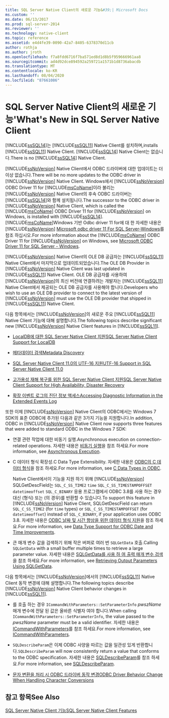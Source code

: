 ```yaml
---
title: SQL Server Native Client의 새로운 기능&#39;| Microsoft Docs
ms.custom: ''
ms.date: 06/13/2017
ms.prod: sql-server-2014
ms.reviewer: ''
ms.technology: native-client
ms.topic: reference
ms.assetid: e4d4fe39-0090-42a7-8405-6378370d11cb
author: rothja
ms.author: jroth
ms.openlocfilehash: f7a8fdd6716f7ba571ed8d1d8b5f959666961aa8
ms.sourcegitcommit: ad4d92dce894592a259721a1571b1d8736abacdb
ms.translationtype: MT
ms.contentlocale: ko-KR
ms.lasthandoff: 08/04/2020
ms.locfileid: "87661086"
---
```

# <a name="what39s-new-in-sql-server-native-client"></a><span data-ttu-id="9d30b-102">SQL Server Native Client의 새로운 기능&#39;</span><span class="sxs-lookup"><span data-stu-id="9d30b-102">What&#39;s New in SQL Server Native Client</span></span>
  [!INCLUDE[ssSQL14](../../includes/sssql14-md.md)]<span data-ttu-id="9d30b-103">는 [!INCLUDE[ssSQL11](../../includes/sssql11-md.md)] Native Client를 설치하며,</span><span class="sxs-lookup"><span data-stu-id="9d30b-103">installs [!INCLUDE[ssSQL11](../../includes/sssql11-md.md)] Native Client.</span></span> <span data-ttu-id="9d30b-104">[!INCLUDE[ssSQL14](../../includes/sssql14-md.md)] Native Client는 없습니다.</span><span class="sxs-lookup"><span data-stu-id="9d30b-104">There is no [!INCLUDE[ssSQL14](../../includes/sssql14-md.md)] Native Client.</span></span>  
  
 <span data-ttu-id="9d30b-105">[!INCLUDE[ssNoVersion](../../includes/ssnoversion-md.md)] Native Client에서 ODBC 드라이버에 대한 업데이트는 더 이상 없습니다.</span><span class="sxs-lookup"><span data-stu-id="9d30b-105">There will be no more updates to the ODBC driver in [!INCLUDE[ssNoVersion](../../includes/ssnoversion-md.md)] Native Client.</span></span> <span data-ttu-id="9d30b-106">Windows에서 [!INCLUDE[ssNoVersion](../../includes/ssnoversion-md.md)] ODBC Driver 11 for [!INCLUDE[msCoName](../../includes/msconame-md.md)]이라 불리는 [!INCLUDE[ssNoVersion](../../includes/ssnoversion-md.md)] Native Client의 후속 ODBC 드라이버는 [!INCLUDE[ssSQL14](../../includes/sssql14-md.md)]와 함께 설치됩니다.</span><span class="sxs-lookup"><span data-stu-id="9d30b-106">The successor to the ODBC driver in [!INCLUDE[ssNoVersion](../../includes/ssnoversion-md.md)] Native Client, which is called the [!INCLUDE[msCoName](../../includes/msconame-md.md)] ODBC Driver 11 for [!INCLUDE[ssNoVersion](../../includes/ssnoversion-md.md)] on Windows, is installed with [!INCLUDE[ssSQL14](../../includes/sssql14-md.md)].</span></span> <span data-ttu-id="9d30b-107">[!INCLUDE[msCoName](../../includes/msconame-md.md)]Windows 기반 Odbc driver 11 for에 대 한 자세한 내용은 [!INCLUDE[ssNoVersion](../../includes/ssnoversion-md.md)] [Microsoft odbc driver 11 For SQL Server-Windows](https://www.microsoft.com/download/details.aspx?id=36434)를 참조 하십시오.</span><span class="sxs-lookup"><span data-stu-id="9d30b-107">For more information about the [!INCLUDE[msCoName](../../includes/msconame-md.md)] ODBC Driver 11 for [!INCLUDE[ssNoVersion](../../includes/ssnoversion-md.md)] on Windows, see [Microsoft ODBC Driver 11 for SQL Server - Windows](https://www.microsoft.com/download/details.aspx?id=36434).</span></span>  
  
 <span data-ttu-id="9d30b-108">[!INCLUDE[ssNoVersion](../../includes/ssnoversion-md.md)] Native Client의 OLE DB 공급자는 [!INCLUDE[ssSQL11](../../includes/sssql11-md.md)] Native Client에서 마지막으로 업데이트되었습니다.</span><span class="sxs-lookup"><span data-stu-id="9d30b-108">The OLE DB Provider in [!INCLUDE[ssNoVersion](../../includes/ssnoversion-md.md)] Native Client was last updated in [!INCLUDE[ssSQL11](../../includes/sssql11-md.md)] Native Client.</span></span> <span data-ttu-id="9d30b-109">OLE DB 공급자를 사용하여 [!INCLUDE[ssNoVersion](../../includes/ssnoversion-md.md)]의 최신 버전에 연결하려는 개발자는 [!INCLUDE[ssSQL11](../../includes/sssql11-md.md)] Native Client에서 제공되는 OLE DB 공급자를 사용해야 합니다.</span><span class="sxs-lookup"><span data-stu-id="9d30b-109">Developers who wish to use an OLE DB provider to connect to the latest version of [!INCLUDE[ssNoVersion](../../includes/ssnoversion-md.md)] must use the OLE DB provider that shipped in [!INCLUDE[ssSQL11](../../includes/sssql11-md.md)] Native Client.</span></span>  
  
 <span data-ttu-id="9d30b-110">다음 항목에서는 [!INCLUDE[ssNoVersion](../../includes/ssnoversion-md.md)]의 새로운 주요 [!INCLUDE[ssSQL11](../../includes/sssql11-md.md)] Native Client 기능에 대해 설명합니다.</span><span class="sxs-lookup"><span data-stu-id="9d30b-110">The following topics describe significant new [!INCLUDE[ssNoVersion](../../includes/ssnoversion-md.md)] Native Client features in [!INCLUDE[ssSQL11](../../includes/sssql11-md.md)].</span></span>  
  
-   [<span data-ttu-id="9d30b-111">LocalDB에 대한 SQL Server Native Client 지원</span><span class="sxs-lookup"><span data-stu-id="9d30b-111">SQL Server Native Client Support for LocalDB</span></span>](features/sql-server-native-client-support-for-localdb.md)  
  
-   [<span data-ttu-id="9d30b-112">메타데이터 검색</span><span class="sxs-lookup"><span data-stu-id="9d30b-112">Metadata Discovery</span></span>](features/metadata-discovery.md)  
  
-   [<span data-ttu-id="9d30b-113">SQL Server Native Client 11.0의 UTF-16 지원</span><span class="sxs-lookup"><span data-stu-id="9d30b-113">UTF-16 Support in SQL Server Native Client 11.0</span></span>](features/utf-16-support-in-sql-server-native-client-11-0.md)  
  
-   [<span data-ttu-id="9d30b-114">고가용성 재해 복구를 위한 SQL Server Native Client 지원</span><span class="sxs-lookup"><span data-stu-id="9d30b-114">SQL Server Native Client Support for High Availability, Disaster Recovery</span></span>](features/sql-server-native-client-support-for-high-availability-disaster-recovery.md)  
  
-   [<span data-ttu-id="9d30b-115">확장 이벤트 로그의 진단 정보 액세스</span><span class="sxs-lookup"><span data-stu-id="9d30b-115">Accessing Diagnostic Information in the Extended Events Log</span></span>](features/accessing-diagnostic-information-in-the-extended-events-log.md)  
  
 <span data-ttu-id="9d30b-116">또한 이제 [!INCLUDE[ssNoVersion](../../includes/ssnoversion-md.md)] Native Client의 ODBC에서는 Windows 7 SDK의 표준 ODBC에 추가된 다음과 같은 3가지 기능을 지원합니다.</span><span class="sxs-lookup"><span data-stu-id="9d30b-116">In addition, ODBC in [!INCLUDE[ssNoVersion](../../includes/ssnoversion-md.md)] Native Client now supports three features that were added to standard ODBC in the Windows 7 SDK:</span></span>  
  
-   <span data-ttu-id="9d30b-117">연결 관련 작업에 대한 비동기 실행.</span><span class="sxs-lookup"><span data-stu-id="9d30b-117">Asynchronous execution on connection-related operations.</span></span> <span data-ttu-id="9d30b-118">자세한 내용은 [비동기 실행](https://go.microsoft.com/fwlink/?LinkID=191493)을 참조 하세요.</span><span class="sxs-lookup"><span data-stu-id="9d30b-118">For more information, see [Asynchronous Execution](https://go.microsoft.com/fwlink/?LinkID=191493).</span></span>  
  
-   <span data-ttu-id="9d30b-119">C 데이터 형식 확장성.</span><span class="sxs-lookup"><span data-stu-id="9d30b-119">C Data Type Extensibility.</span></span> <span data-ttu-id="9d30b-120">자세한 내용은 [ODBC의 C 데이터 형식](https://go.microsoft.com/fwlink/?LinkID=191495)을 참조 하세요.</span><span class="sxs-lookup"><span data-stu-id="9d30b-120">For more information, see [C Data Types in ODBC](https://go.microsoft.com/fwlink/?LinkID=191495).</span></span>  
  
     <span data-ttu-id="9d30b-121">Native Client에서이 기능을 지원 하기 위해 [!INCLUDE[ssNoVersion](../../includes/ssnoversion-md.md)] SQLGetDescField는 `SQL_C_SS_TIME2` `time` `SQL_C_SS_TIMESTAMPOFFSET` `datetimeoffset` `SQL_C_BINARY` 응용 프로그램에서 ODBC 3.8를 사용 하는 경우 대신 (형식) 또는 (의 경우)를 반환할 수 있습니다.</span><span class="sxs-lookup"><span data-stu-id="9d30b-121">To support this feature in [!INCLUDE[ssNoVersion](../../includes/ssnoversion-md.md)] Native Client, SQLGetDescField can return `SQL_C_SS_TIME2` (for `time` types) or `SQL_C_SS_TIMESTAMPOFFSET` (for `datetimeoffset`) instead of `SQL_C_BINARY`, if your application uses ODBC 3.8.</span></span> <span data-ttu-id="9d30b-122">자세한 내용은 [ODBC 날짜 및 시간 향상을 위한 데이터 형식 지원](features/date-and-time-improvements.md)을 참조 하세요.</span><span class="sxs-lookup"><span data-stu-id="9d30b-122">For more information, see [Data Type Support for ODBC Date and Time Improvements](features/date-and-time-improvements.md).</span></span>  
  
-   <span data-ttu-id="9d30b-123">큰 매개 변수 값을 검색하기 위해 작은 버퍼로 여러 번 `SQLGetData` 호출.</span><span class="sxs-lookup"><span data-stu-id="9d30b-123">Calling `SQLGetData` with a small buffer multiple times to retrieve a large parameter value.</span></span> <span data-ttu-id="9d30b-124">자세한 내용은 [SQLGetData를 사용 하 여 출력 매개 변수 검색](https://go.microsoft.com/fwlink/?LinkID=191494)을 참조 하세요.</span><span class="sxs-lookup"><span data-stu-id="9d30b-124">For more information, see [Retrieving Output Parameters Using SQLGetData](https://go.microsoft.com/fwlink/?LinkID=191494).</span></span>  
  
 <span data-ttu-id="9d30b-125">다음 항목에서는 [!INCLUDE[ssNoVersion](../../includes/ssnoversion-md.md)]에서의 [!INCLUDE[ssSQL11](../../includes/sssql11-md.md)] Native Client 동작 변경에 대해 설명합니다.</span><span class="sxs-lookup"><span data-stu-id="9d30b-125">The following topics describe [!INCLUDE[ssNoVersion](../../includes/ssnoversion-md.md)] Native Client behavior changes in [!INCLUDE[ssSQL11](../../includes/sssql11-md.md)].</span></span>  
  
-   <span data-ttu-id="9d30b-126">를 호출 하는 경우 `ICommandWithParameters::SetParameterInfo` *pwszName* 매개 변수에 전달 된 값은 올바른 식별자 여야 합니다.</span><span class="sxs-lookup"><span data-stu-id="9d30b-126">When calling `ICommandWithParameters::SetParameterInfo`, the value passed to the *pwszName* parameter must be a valid identifier.</span></span> <span data-ttu-id="9d30b-127">자세한 내용은 [ICommandWithParameters](../native-client-ole-db-interfaces/icommandwithparameters.md)를 참조 하세요.</span><span class="sxs-lookup"><span data-stu-id="9d30b-127">For more information, see [ICommandWithParameters](../native-client-ole-db-interfaces/icommandwithparameters.md).</span></span>  
  
-   <span data-ttu-id="9d30b-128">`SQLDescribeParam`은 이제 ODBC 사양을 따르는 값을 일관성 있게 반환합니다.</span><span class="sxs-lookup"><span data-stu-id="9d30b-128">`SQLDescribeParam` will now consistently return a value that conforms to the ODBC specification.</span></span> <span data-ttu-id="9d30b-129">자세한 내용은 [SQLDescribeParam](../native-client-odbc-api/sqldescribeparam.md)를 참조 하세요.</span><span class="sxs-lookup"><span data-stu-id="9d30b-129">For more information, see [SQLDescribeParam](../native-client-odbc-api/sqldescribeparam.md).</span></span>  
  
-   [<span data-ttu-id="9d30b-130">문자 변환을 처리 시 ODBC 드라이버 동작 변경</span><span class="sxs-lookup"><span data-stu-id="9d30b-130">ODBC Driver Behavior Change When Handling Character Conversions</span></span>](features/odbc-driver-behavior-change-when-handling-character-conversions.md)  
  
## <a name="see-also"></a><span data-ttu-id="9d30b-131">참고 항목</span><span class="sxs-lookup"><span data-stu-id="9d30b-131">See Also</span></span>  
 [<span data-ttu-id="9d30b-132">SQL Server Native Client 기능</span><span class="sxs-lookup"><span data-stu-id="9d30b-132">SQL Server Native Client Features</span></span>](features/sql-server-native-client-features.md)  
  
  
